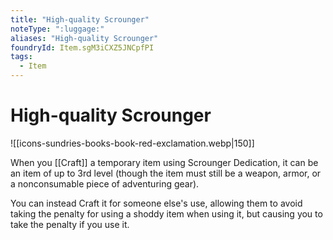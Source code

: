 ```yaml
---
title: "High-quality Scrounger"
noteType: ":luggage:"
aliases: "High-quality Scrounger"
foundryId: Item.sgM3iCXZ5JNCpfPI
tags:
  - Item
---
```


# High-quality Scrounger
![[icons-sundries-books-book-red-exclamation.webp|150]]

When you [[Craft]] a temporary item using Scrounger Dedication, it can be an item of up to 3rd level (though the item must still be a weapon, armor, or a nonconsumable piece of adventuring gear).

You can instead Craft it for someone else's use, allowing them to avoid taking the penalty for using a shoddy item when using it, but causing you to take the penalty if you use it.
